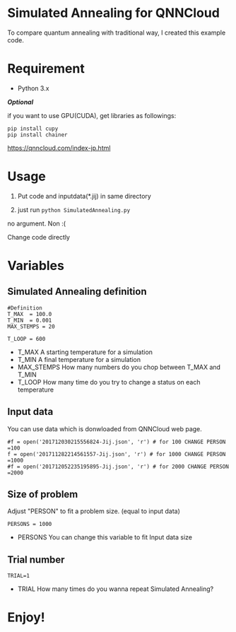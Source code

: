 # Simulated Annealing for QNNCloud

To compare quantum annealing with traditional way, I created this example code.

# Requirement

- Python 3.x

***Optional***

if you want to use GPU(CUDA), get libraries as followings:

```
pip install cupy
pip install chainer
```

https://qnncloud.com/index-jp.html

# Usage

1. Put code and inputdata(*.jij) in same directory

2. just run `python SimulatedAnnealing.py`

no argument. Non :(

Change code directly
 
# Variables



## Simulated Annealing definition
```
#Definition 
T_MAX  = 100.0
T_MIN  = 0.001
MAX_STEMPS = 20

T_LOOP = 600
```

- T_MAX    A starting temperature for a simulation
- T_MIN    A final temperature for a simulation
- MAX_STEMPS How many numbers do you chop between T_MAX and T_MIN
- T_LOOP   How many time do you try to change a status on each temperature

## Input data
You can use data which is donwloaded from QNNCloud web page.
```
#f = open('201712030215556824-Jij.json', 'r') # for 100 CHANGE PERSON =100
f = open('201711282214561557-Jij.json', 'r') # for 1000 CHANGE PERSON =1000
#f = open('201712052235195895-Jij.json', 'r') # for 2000 CHANGE PERSON =2000
```

## Size of problem
Adjust "PERSON" to fit a problem size. (equal to input data)

```
PERSONS = 1000
```

- PERSONS You can change  this variable to fit Input data size

## Trial number

```
TRIAL=1
```

- TRIAL How many times do you wanna repeat Simulated Annealing?

# Enjoy!
